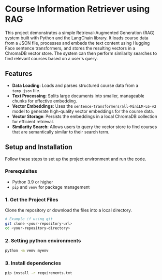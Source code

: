 # Course Information Retriever using RAG

This project demonstrates a simple Retrieval-Augmented Generation (RAG) system built with Python and the LangChain library. It loads course data from a JSON file, processes and embeds the text content using Hugging Face sentence transformers, and stores the resulting vectors in a ChromaDB vector store. The system can then perform similarity searches to find relevant courses based on a user's query.

## Features

-   **Data Loading**: Loads and parses structured course data from a `temp.json` file.
-   **Text Processing**: Splits large documents into smaller, manageable chunks for effective embedding.
-   **Vector Embeddings**: Uses the `sentence-transformers/all-MiniLM-L6-v2` model to generate high-quality vector embeddings for the course data.
-   **Vector Storage**: Persists the embeddings in a local ChromaDB collection for efficient retrieval.
-   **Similarity Search**: Allows users to query the vector store to find courses that are semantically similar to their search term.

## Setup and Installation

Follow these steps to set up the project environment and run the code.

### Prerequisites

-   Python 3.9 or higher
-   `pip` and `venv` for package management

### 1. Get the Project Files

Clone the repository or download the files into a local directory.

```bash
# Example if using git
git clone <your-repository-url>
cd <your-repository-directory>
```

### 2. Setting python environments
```bash
python -m venv myenv
```

### 3. Install dependencies

```bash
pip install -r requirements.txt
```

